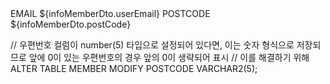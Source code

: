 <tr>
   <th scope="row">EMAIL</th>
   <td>${infoMemberDto.userEmail}</td>
</tr>
<tr>
   <th scope="row">POSTCODE</th>
   <td>${infoMemberDto.postCode}</td>
</tr>


// 우편번호 컬럼이 number(5) 타입으로 설정되어 있다면, 이는 숫자 형식으로 저장되므로 앞에 0이 있는 우편번호의 경우 앞의 0이 생략되어 표시
// 이를 해결하기 위해 ALTER TABLE MEMBER MODIFY POSTCODE VARCHAR2(5);
